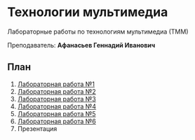 # Технологии мультимедиа

Лабораторные работы по технологиям мультимедиа (ТММ)

Преподаватель: **Афанасьев Геннадий Иванович**

## План

1. [Лабораторная работа №1](https://github.com/bestK1ngArthur/IU5/tree/master/Term%206/Multimedia%20Technologies/Lab%201)
2. [Лабораторная работа №2](https://github.com/bestK1ngArthur/IU5/tree/master/Term%206/Multimedia%20Technologies/Lab%202)
3. [Лабораторная работа №3](https://github.com/bestK1ngArthur/IU5/tree/master/Term%206/Multimedia%20Technologies/Lab%203)
4. [Лабораторная работа №4](https://github.com/bestK1ngArthur/IU5/tree/master/Term%206/Multimedia%20Technologies/Lab%204)
5. [Лабораторная работа №5](https://github.com/bestK1ngArthur/IU5/tree/master/Term%206/Multimedia%20Technologies/Lab%205)
6. [Лабораторная работа №6](https://github.com/bestK1ngArthur/IU5/tree/master/Term%206/Multimedia%20Technologies/Lab%206)
7. Презентация
